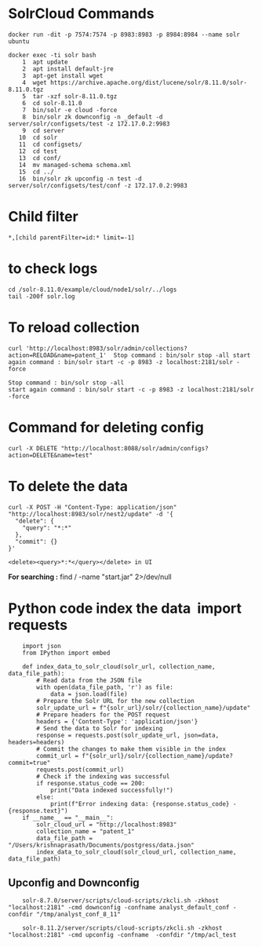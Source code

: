 # SolrCloud Commands

    docker run -dit -p 7574:7574 -p 8983:8983 -p 8984:8984 --name solr ubuntu
    
    docker exec -ti solr bash 
        1  apt update
        2  apt install default-jre
        3  apt-get install wget
        4  wget https://archive.apache.org/dist/lucene/solr/8.11.0/solr-8.11.0.tgz
        5  tar -xzf solr-8.11.0.tgz
        6  cd solr-8.11.0
        7  bin/solr -e cloud -force
        8  bin/solr zk downconfig -n _default -d server/solr/configsets/test -z 172.17.0.2:9983
        9  cd server
       10  cd solr
       11  cd configsets/
       12  cd test
       13  cd conf/
       14  mv managed-schema schema.xml
       15  cd ../
       16  bin/solr zk upconfig -n test -d server/solr/configsets/test/conf -z 172.17.0.2:9983     

# Child filter
    *,[child parentFilter=id:* limit=-1]


# to check logs  
    cd /solr-8.11.0/example/cloud/node1/solr/../logs
    tail -200f solr.log

# To reload collection
    curl 'http://localhost:8983/solr/admin/collections?action=RELOAD&name=patent_1'  Stop command : bin/solr stop -all start again command : bin/solr start -c -p 8983 -z localhost:2181/solr -force

    Stop command : bin/solr stop -all 
    start again command : bin/solr start -c -p 8983 -z localhost:2181/solr -force

# Command for deleting config
    curl -X DELETE "http://localhost:8088/solr/admin/configs?action=DELETE&name=test"

# To delete the data 
    curl -X POST -H "Content-Type: application/json" "http://localhost:8983/solr/nest2/update" -d '{
      "delete": {
        "query": "*:*"
      },
      "commit": {}
    }'

    <delete><query>*:*</query></delete> in UI 

**For searching :**  find / -name "start.jar" 2>/dev/null

# Python code index the data  import requests

        import json
        from IPython import embed
        
        def index_data_to_solr_cloud(solr_url, collection_name, data_file_path):
            # Read data from the JSON file
            with open(data_file_path, 'r') as file:
                data = json.load(file)
            # Prepare the Solr URL for the new collection
            solr_update_url = f"{solr_url}/solr/{collection_name}/update"
            # Prepare headers for the POST request
            headers = {'Content-Type': 'application/json'}
            # Send the data to Solr for indexing
            response = requests.post(solr_update_url, json=data, headers=headers)
            # Commit the changes to make them visible in the index
            commit_url = f"{solr_url}/solr/{collection_name}/update?commit=true"
            requests.post(commit_url)
            # Check if the indexing was successful
            if response.status_code == 200:
                print("Data indexed successfully!")
            else:
                print(f"Error indexing data: {response.status_code} - {response.text}")
        if __name__ == "__main__":
            solr_cloud_url = "http://localhost:8983"
            collection_name = "patent_1"
            data_file_path = "/Users/krishnaprasath/Documents/postgress/data.json"
            index_data_to_solr_cloud(solr_cloud_url, collection_name, data_file_path)


## Upconfig and Downconfig

        solr-8.7.0/server/scripts/cloud-scripts/zkcli.sh -zkhost "localhost:2181" -cmd downconfig -confname analyst_default_conf -confdir "/tmp/analyst_conf_8_11"
        
        solr-8.11.2/server/scripts/cloud-scripts/zkcli.sh -zkhost "localhost:2181" -cmd upconfig -confname  -confdir "/tmp/acl_test
